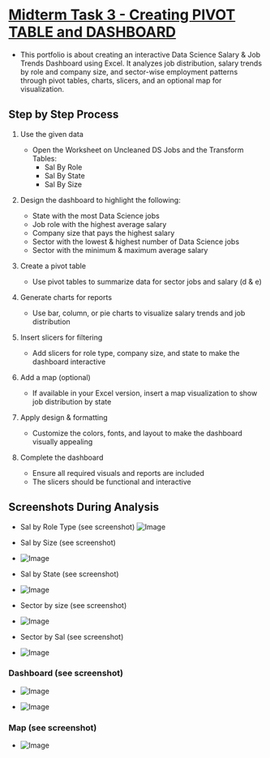 # [Midterm Task 3 - Creating PIVOT TABLE and DASHBOARD](https://github.com/user-attachments/files/19253457/MANARANG.xlsx)
- This portfolio is about creating an interactive Data Science Salary & Job Trends Dashboard using Excel. It analyzes job distribution, salary trends by role and company size, and sector-wise employment patterns through pivot tables, charts, slicers, and an optional map for visualization.
## Step by Step Process

1. Use the given data  
   - Open the Worksheet on Uncleaned DS Jobs and the Transform Tables:  
     - Sal By Role  
     - Sal By State  
     - Sal By Size  

2. Design the dashboard to highlight the following:  
   - State with the most Data Science jobs  
   - Job role with the highest average salary  
   - Company size that pays the highest salary  
   - Sector with the lowest & highest number of Data Science jobs  
   - Sector with the minimum & maximum average salary  

3. Create a pivot table  
   - Use pivot tables to summarize data for sector jobs and salary (d & e)  

4. Generate charts for reports  
   - Use bar, column, or pie charts to visualize salary trends and job distribution  

5. Insert slicers for filtering  
   - Add slicers for role type, company size, and state to make the dashboard interactive  

6. Add a map (optional)  
   - If available in your Excel version, insert a map visualization to show job distribution by state  

7. Apply design & formatting  
   - Customize the colors, fonts, and layout to make the dashboard visually appealing  

8. Complete the dashboard  
   - Ensure all required visuals and reports are included  
   - The slicers should be functional and interactive

## Screenshots During Analysis
- Sal by Role Type (see screenshot)
![Image](https://github.com/user-attachments/assets/09e1380e-482c-4b1a-8eec-c90c30e50b30)

- Sal by Size (see screenshot)
- ![Image](https://github.com/user-attachments/assets/53566ec5-f1ca-46e8-972e-1592771975b5)
  
- Sal by State (see screenshot)
- ![Image](https://github.com/user-attachments/assets/f074dc59-bc66-45dc-80a4-25851c98c339)

- Sector by size (see screenshot) 
- ![Image](https://github.com/user-attachments/assets/ca9b7335-0c98-45b8-b3ef-7f4e7cc3d6cf)

- Sector by Sal (see screenshot)
- ![Image](https://github.com/user-attachments/assets/50cdc048-878f-4cde-b560-dd942711faf9)


### Dashboard (see screenshot)
- ![Image](https://github.com/user-attachments/assets/2213eac4-e20e-47c2-8364-e9c83b68c7fb)

- ![Image](https://github.com/user-attachments/assets/2d752750-13f4-4d7e-a8eb-d8e1d5d5d034)


### Map (see screenshot)
- ![Image](https://github.com/user-attachments/assets/418b00ab-2b96-47c0-840a-141bf1405665)
